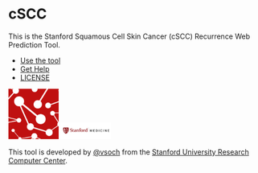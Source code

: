 # cSCC

This is the Stanford Squamous Cell Skin Cancer (cSCC) Recurrence Web Prediction Tool.

 - [Use the tool](https://researchapps.github.io/cSCC)
 - [Get Help](https://researchapps.github.io/cSCC/issues)
 - [LICENSE](LICENSE)


<img src="docs/img/logo.png" style="max-width:100px">
<img src="docs/img/stanford_medicine.png" style="max-width:100px">

This tool is developed by [@vsoch](https://www.github.com/vsoch) from the [Stanford University Research Computer Center](https://srcc.stanford.edu).
